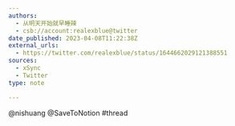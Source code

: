 ```yaml
---
authors:
  - 从明天开始就早睡辣
  - csb://account:realexblue@twitter
date_published: 2023-04-08T11:22:38Z
external_urls:
  - https://twitter.com/realexblue/status/1644662029121388551
sources:
  - xSync
  - Twitter
type: note

---
```


@nishuang @SaveToNotion #thread